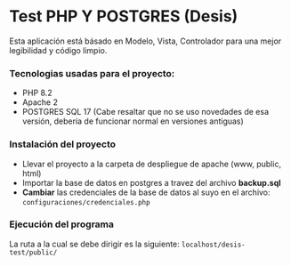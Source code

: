 # Test PHP Y POSTGRES (Desis)

Esta aplicación está básado en Modelo, Vista, Controlador
para una mejor legibilidad y código limpio.

### Tecnologias usadas para el proyecto:

- PHP 8.2
- Apache 2
- POSTGRES SQL 17 (Cabe resaltar que no se uso novedades de esa versión, debería de funcionar normal en versiones antiguas)

### Instalación del proyecto
- Llevar el proyecto a la carpeta de despliegue de apache (www, public, html)
- Importar la base de datos en postgres a travez del archivo **backup.sql**
- **Cambiar** las credenciales de la base de datos al suyo en el archivo: `configuraciones/credenciales.php`

### Ejecución del programa

La ruta a la cual se debe dirigir es la siguiente:
`localhost/desis-test/public/`
